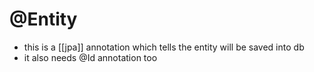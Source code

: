 # @Entity

- this is a [[jpa]] annotation which tells the entity will be saved into db
- it also needs @Id annotation too
